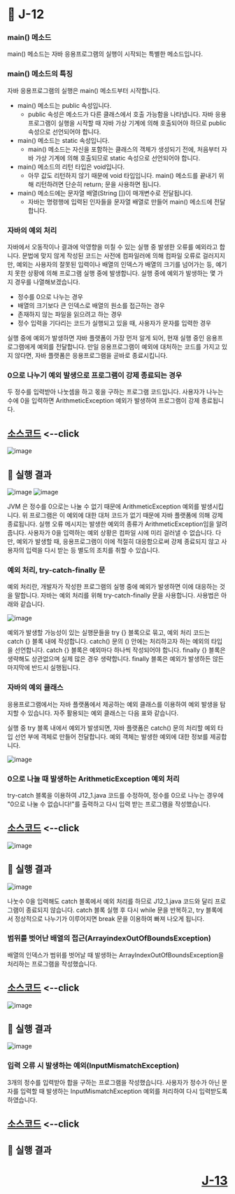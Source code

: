 # 📖 J-12

### main() 메소드

main() 메소드는 자바 응용프로그램의 실행이 시작되는 특별한 메소드입니다.

### main() 메소드의 특징

자바 응용프로그램의 실행은 main() 메소드부터 시작합니다.

* main() 메소드는 public 속성입니다.
  * public 속성은 메소드가 다른 클래스에서 호출 가능함을 나타냅니다. 자바 응용프로그램이 실행을 시작할 때 자바 가상 기계에 의해 호출되어야 하므로 public 속성으로 선언되어야 합니다.
* main() 메소드는 static 속성입니다.
  * main() 메소드는 자신을 포함하는 클래스의 객체가 생성되기 전에, 처음부터 자바 가상 기계에 의해 호출되므로 static 속성으로 선언되어야 합니다.
* main() 메소드의 리턴 타입은 void입니다.
  * 아무 값도 리턴하지 않기 때문에 void 타입입니다. main() 메소드를 끝내기 위해 리턴하려면 단순히 return; 문을 사용하면 됩니다.
* main() 메소드에는 문자열 배열(String [])이 매개변수로 전달됩니다.
  * 자바는 명령행에 입력된 인자들을 문자열 배열로 만들어 main() 메소드에 전달합니다.

### 자바의 예외 처리

자바에서 오동작이나 결과에 악영향을 미칠 수 있는 실행 중 발생한 오류를 예외라고 합니다. 문법에 맞지 않게 작성된 코드는 사전에 컴파일러에 의해 컴파일 오류로 걸러지지만, 예외는 사용자의 잘못된 입력이나 배열의 인덱스가 배열의 크기를 넘어가는 등, 예기치 못한 상황에 의해 프로그램 실행 중에 발생합니다. 실행 중에 예외가 발생하는 몇 가지 경우를 나열해보겠습니다.

* 정수를 0으로 나누는 경우
* 배열의 크기보다 큰 인덱스로 배열의 원소를 접근하는 경우
* 존재하지 않는 파일을 읽으려고 하는 경우
* 정수 입력을 기다리는 코드가 실행되고 있을 때, 사용자가 문자를 입력한 경우

실행 중에 예외가 발생하면 자바 플랫폼이 가장 먼저 알게 되어, 현재 실행 중인 응용프로그램에게 예외를 전달합니다. 만일 응용프로그램이 예외에 대처하는 코드를 가지고 있지 않다면, 자바 플랫폼은 응용프로그램을 곧바로 종료시킵니다.

### 0으로 나누기 예외 발생으로 프로그램이 강제 종료되는 경우

두 정수를 입력받아 나눗셈을 하고 몫을 구하는 프로그램 코드입니다. 사용자가 나누는 수에 0을 입력하면 ArithmeticException 예외가 발생하여 프로그램이 강제 종료됩니다.


[소스코드](./J12_1.java) <--click
---

![image](https://github.com/user-attachments/assets/983eb7c6-bc68-4142-9bc4-011581f1e82e)

📘 실행 결과
---

![image](https://github.com/user-attachments/assets/66692e49-e2fa-4603-a421-dad5452777ca) ![image](https://github.com/user-attachments/assets/8f63837d-0150-4638-99bc-6bf684f3ab52)

JVM 은 정수를 0으로는 나눌 수 없기 때문에 ArithmeticException 예외를 발생시킵니다. 위 프로그램은 이 예외에 대한 대처 코드가 없기 때문에 자바 플랫폼에 의해 강제 종료됩니다. 실행 오류 메시지는 발생한 예외의 종류가 ArithmeticException임을 알려줍니다. 사용자가 0을 입력하는 예외 상황은 컴파일 시에 미리 걸러낼 수 없습니다. 다만, 예외가 발생할 때, 응용프로그램이 이에 적절히 대응함으로써 강제 종료되지 않고 사용자의 입력을 다시 받는 등 별도의 조치를 취할 수 있습니다.

### 예외 처리, try-catch-finally 문

예외 처리란, 개발자가 작성한 프로그램의 실행 중에 예외가 발생하면 이에 대응하는 것을 말합니다. 자바는 예외 처리를 위해 try-catch-finally 문을 사용합니다. 사용법은 아래와 같습니다.

![image](https://github.com/user-attachments/assets/b76f4bbf-c24a-4b29-9e7a-782525d0bed7)

예외가 발생할 가능성이 있는 실행문들을 try {} 블록으로 묶고, 예외 처리 코드는 catch {} 블록 내에 작성합니다. catch() 문의 () 안에는 처리하고자 하는 예외의 타입을 선언합니다. catch {} 블록은 예외마다 하나씩 작성되어야 합니다. finally {} 블록은 생략해도 상관없으며 실제 많은 경우 생략합니다. finally 블록은 예외가 발생하든 않든 마지막에 반드시 실행됩니다.

### 자바의 예외 클래스

응용프로그램에서는 자바 플랫폼에서 제공하는 예외 클래스를 이용하여 예외 발생을 탐지할 수 있습니다. 자주 활용되는 예외 클래스는 다음 표와 같습니다.

실행 중 try 블록 내에서 예외가 발생되면, 자바 플랫폼은 catch() 문의 처리할 예외 타입 선언 부에 객체로 만들어 전달합니다. 예외 객체는 발생한 예외에 대한 정보를 제공합니다.

![image](https://github.com/user-attachments/assets/91b8c817-0526-4fd3-a68a-a48ac914e137)

### 0으로 나눌 때 발생하는 ArithmeticException 예외 처리

try-catch 블록을 이용하여 J12_1.java 코드를 수정하여, 정수를 0으로 나누는 경우에 "0으로 나눌 수 없습니다!"를 출력하고 다시 입력 받는 프로그램을 작성했습니다.

[소스코드](./J12_2.java) <--click
---

![image](https://github.com/user-attachments/assets/4e6b0337-b189-40be-a437-9a4d68c3abc0)

📘 실행 결과
---

![image](https://github.com/user-attachments/assets/3bbdca02-d736-4fb5-b97b-84a0e1ebb006)

나눗수 0을 입력해도 catch 블록에서 예외 처리를 하므로 J12_1.java 코드와 달리 프로그램이 종료되지 않습니다. catch 블록 실행 후 다시 while 문을 반복하고, try 블록에서 정상적으로 나누기가 이루어지면 break 문을 이용하여 빠져 나오게 됩니다.

### 범위를 벗어난 배열의 접근(ArrayindexOutOfBoundsException)

배열의 인덱스가 범위를 벗어날 때 발생하는 ArrayIndexOutOfBoundsException을 처리하는 프로그램을 작성했습니다.

[소스코드](./J12_3.java) <--click
---

![image](https://github.com/user-attachments/assets/b9d87a89-a4ca-4566-9ddc-d717dc85435c)

📘 실행 결과
---

![image](https://github.com/user-attachments/assets/d6858027-2217-44d7-815e-09bb29749590)

### 입력 오류 시 발생하는 예외(InputMismatchException)

3개의 정수를 입력받아 합을 구하는 프로그램을 작성했습니다. 사용자가 정수가 아닌 문자를 입력할 때 발생하는 InputMismatchException 예외를 처리하여 다시 입력받도록 하였습니다.

[소스코드](./J12_4.java) <--click
---



📘 실행 결과
---

# <p align="right">[J-13](./J_13.md)</p>
